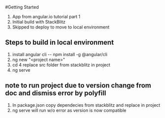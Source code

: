 #Getting Started
1. App from angular.io tutorial part 1
2. Initial build with StackBlitz
3. Skipped to deploy to move to local environment
## Steps to build in local environment
1. install angular cli -- npm install -g @angular/cli
2. ng new "\<project name>\"
3. cd <project name>
4 replace src folder from stackblitz in project
5. ng serve 
## note to run project due to version change from doc and dismiss error by polyfill
1. In package.json copy dependecies from stackblitz and replace in project
2. ng serve will run w/o error as version is now compatible

